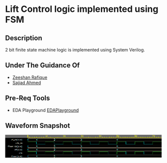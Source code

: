 # Lift Control logic implemented using FSM

## **Description**
2 bit finite state machine logic is implemented using System Verilog.

## **Under The Guidance Of**
- [Zeeshan Rafique](https://github.com/zeeshanrafique23)
- [Sajjad Ahmed](https://github.com/sajjadahmed677)

## **Pre-Req Tools**
- EDA Playground [EDAPlayground](https://edaplayground.com/)





## **Waveform Snapshot**
![FSM waveform](Images/waveform.png)




